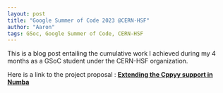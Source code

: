 ```yaml
---
layout: post
title: "Google Summer of Code 2023 @CERN-HSF"
author: "Aaron"
tags: GSoc, Google Summer of Code, CERN-HSF
---
```


This is a blog post entailing the cumulative work I achieved during my 4 months as a GSoC student under the CERN-HSF organization.

Here is a link to the project proposal : [**Extending the Cppyy support in Numba**](https://docs.google.com/document/d/1Cmi27sKKkvSX4bNBMvyz56VK2Oq10RD2AikOKuyiySk/edit?usp=drive_link)
